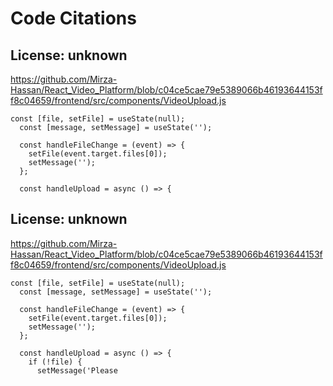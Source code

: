 # Code Citations

## License: unknown
https://github.com/Mirza-Hassan/React_Video_Platform/blob/c04ce5cae79e5389066b46193644153ff8c04659/frontend/src/components/VideoUpload.js

```
const [file, setFile] = useState(null);
  const [message, setMessage] = useState('');

  const handleFileChange = (event) => {
    setFile(event.target.files[0]);
    setMessage('');
  };

  const handleUpload = async () => {

```


## License: unknown
https://github.com/Mirza-Hassan/React_Video_Platform/blob/c04ce5cae79e5389066b46193644153ff8c04659/frontend/src/components/VideoUpload.js

```
const [file, setFile] = useState(null);
  const [message, setMessage] = useState('');

  const handleFileChange = (event) => {
    setFile(event.target.files[0]);
    setMessage('');
  };

  const handleUpload = async () => {
    if (!file) {
      setMessage('Please
```

